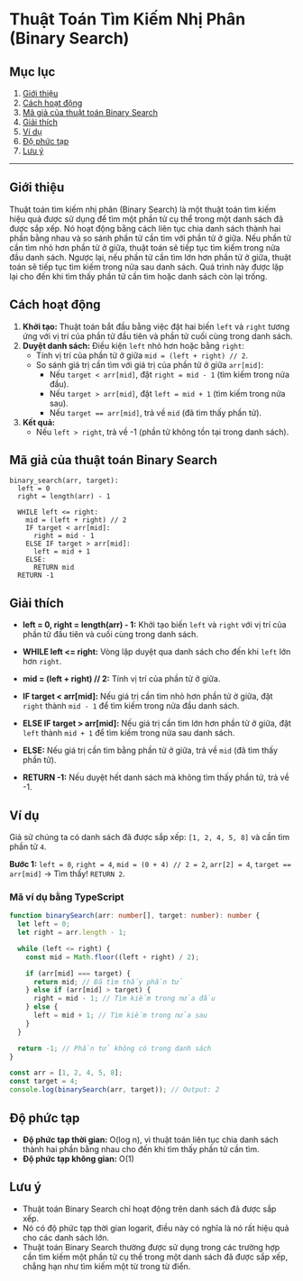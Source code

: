 # Thuật Toán Tìm Kiếm Nhị Phân (Binary Search)

## Mục lục

1. [Giới thiệu](#giới-thiệu)
2. [Cách hoạt động](#cách-hoạt-động)
3. [Mã giả của thuật toán Binary Search](#mã-giả-của-thuật-toán-binary-search)
4. [Giải thích](#giải-thích)
5. [Ví dụ](#ví-dụ)
6. [Độ phức tạp](#độ-phức-tạp)
7. [Lưu ý](#lưu-ý)

---

## Giới thiệu

Thuật toán tìm kiếm nhị phân (Binary Search) là một thuật toán tìm kiếm hiệu quả được sử dụng để tìm một phần tử cụ thể
trong một danh sách đã được sắp xếp. Nó hoạt động bằng cách liên tục chia danh sách thành hai phần bằng nhau và so sánh
phần tử cần tìm với phần tử ở giữa. Nếu phần tử cần tìm nhỏ hơn phần tử ở giữa, thuật toán sẽ tiếp tục tìm kiếm trong
nửa đầu danh sách. Ngược lại, nếu phần tử cần tìm lớn hơn phần tử ở giữa, thuật toán sẽ tiếp tục tìm kiếm trong nửa sau
danh sách. Quá trình này được lặp lại cho đến khi tìm thấy phần tử cần tìm hoặc danh sách còn lại trống.

## Cách hoạt động

1. **Khởi tạo:** Thuật toán bắt đầu bằng việc đặt hai biến `left` và `right` tương ứng với vị trí của phần tử đầu tiên
   và phần tử cuối cùng trong danh sách.
2. **Duyệt danh sách:** Điều kiện `left` nhỏ hơn hoặc bằng `right`:
    - Tính vị trí của phần tử ở giữa `mid = (left + right) // 2`.
    - So sánh giá trị cần tìm với giá trị của phần tử ở giữa `arr[mid]`:
        - Nếu `target < arr[mid]`, đặt `right = mid - 1` (tìm kiếm trong nửa đầu).
        - Nếu `target > arr[mid]`, đặt `left = mid + 1` (tìm kiếm trong nửa sau).
        - Nếu `target == arr[mid]`, trả về `mid` (đã tìm thấy phần tử).
3. **Kết quả:**
    - Nếu `left > right`, trả về -1 (phần tử không tồn tại trong danh sách).

## Mã giả của thuật toán Binary Search

```
binary_search(arr, target):
  left = 0
  right = length(arr) - 1

  WHILE left <= right:
    mid = (left + right) // 2
    IF target < arr[mid]:
      right = mid - 1
    ELSE IF target > arr[mid]:
      left = mid + 1
    ELSE:
      RETURN mid
  RETURN -1
```

## Giải thích

- **left = 0, right = length(arr) - 1:** Khởi tạo biến `left` và `right` với vị trí của phần tử đầu tiên và cuối cùng
  trong danh sách.

- **WHILE left <= right:** Vòng lặp duyệt qua danh sách cho đến khi `left` lớn hơn `right`.

- **mid = (left + right) // 2:** Tính vị trí của phần tử ở giữa.

- **IF target < arr[mid]:** Nếu giá trị cần tìm nhỏ hơn phần tử ở giữa, đặt `right` thành `mid - 1` để tìm kiếm trong
  nửa đầu danh sách.

- **ELSE IF target > arr[mid]:** Nếu giá trị cần tìm lớn hơn phần tử ở giữa, đặt `left` thành `mid + 1` để tìm kiếm
  trong nửa sau danh sách.

- **ELSE:** Nếu giá trị cần tìm bằng phần tử ở giữa, trả về `mid` (đã tìm thấy phần tử).

- **RETURN -1:** Nếu duyệt hết danh sách mà không tìm thấy phần tử, trả về -1.

## Ví dụ

Giả sử chúng ta có danh sách đã được sắp xếp: `[1, 2, 4, 5, 8]` và cần tìm phần tử `4`.

**Bước 1:** `left = 0`, `right = 4`, `mid = (0 + 4) // 2 = 2`, `arr[2] = 4`, `target == arr[mid]` -> Tìm thấy!
`RETURN 2`.

### Mã ví dụ bằng TypeScript

```typescript
function binarySearch(arr: number[], target: number): number {
  let left = 0;
  let right = arr.length - 1;

  while (left <= right) {
    const mid = Math.floor((left + right) / 2);

    if (arr[mid] === target) {
      return mid; // Đã tìm thấy phần tử
    } else if (arr[mid] > target) {
      right = mid - 1; // Tìm kiếm trong nửa đầu
    } else {
      left = mid + 1; // Tìm kiếm trong nửa sau
    }
  }

  return -1; // Phần tử không có trong danh sách
}

const arr = [1, 2, 4, 5, 8];
const target = 4;
console.log(binarySearch(arr, target)); // Output: 2
```

## Độ phức tạp

- **Độ phức tạp thời gian:** O(log n), vì thuật toán liên tục chia danh sách thành hai phần bằng nhau cho đến khi tìm
  thấy phần tử cần tìm.
- **Độ phức tạp không gian:** O(1)

## Lưu ý

- Thuật toán Binary Search chỉ hoạt động trên danh sách đã được sắp xếp.
- Nó có độ phức tạp thời gian logarit, điều này có nghĩa là nó rất hiệu quả cho các danh sách lớn.
- Thuật toán Binary Search thường được sử dụng trong các trường hợp cần tìm kiếm một phần tử cụ thể trong một danh sách
  đã được sắp xếp, chẳng hạn như tìm kiếm một từ trong từ điển.
